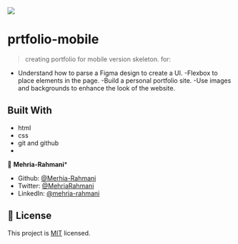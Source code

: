 ![](https://img.shields.io/badge/Microverse-blueviolet)

# prtfolio-mobile

> creating portfolio for mobile version skeleton. for:
- Understand how to parse a Figma design to create a UI.
-Flexbox to place elements in the page.
-Build a personal portfolio site.
-Use images and backgrounds to enhance the look of the website.


## Built With

- html
- css
- git and github
- 
👤 **Mehria-Rahmani***
- Github: [@Merhia-Rahmani](https://github.com/Mehria-Rahmani)
- Twitter: [@MehriaRahmani](https://twitter.com/MehriaRahmani?t=QwKwWXTVBZthv4sUrOXtfQ&s=08)
- LinkedIn: [@mehria-rahmani](https://www.linkedin.com/in/mehria-rahmani-379211222) 


## 📝 License

This project is [MIT](./MIT.md) licensed.
